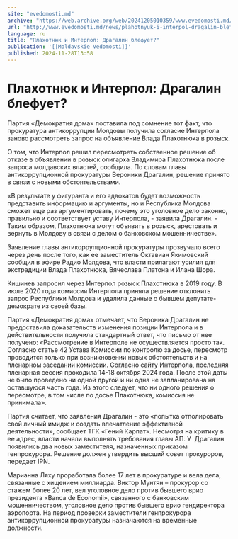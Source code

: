 ```yaml
---
site: "evedomosti.md"
archive: "https://web.archive.org/web/20241205010359/www.evedomosti.md/news/plahotnyuk-i-interpol-dragalin-blefuet"
url: "http://www.evedomosti.md/news/plahotnyuk-i-interpol-dragalin-blefuet"
language: ru
title: "Плахотнюк и Интерпол: Драгалин блефует?"
publication: '[[Moldavskie Vedomosti]]'
published: 2024-11-28T13:58
---
```


# Плахотнюк и Интерпол: Драгалин блефует?

Партия «Демократия дома» поставила под сомнение тот факт, что прокуратура антикоррупции Молдовы получила согласие Интерпола заново рассмотреть запрос на объявление Влада Плахотнюка в розыск.

О том, что Интерпол решил пересмотреть собственное решение об отказе в объявлении в розыск олигарха Владимира Плахотнюка после запроса молдавских властей, сообщила. По словам главы антикоррупционной прокуратуры Вероники Драгалин, решение принято в связи с новыми обстоятельствами.

«В результате у фигуранта и его адвокатов будет возможность представить информацию и аргументы, но и Республика Молдова сможет еще раз аргументировать, почему это уголовное дело законно, правильно и соответствует уставу Интерпола, - заявила Драгалин. - Таким образом, Плахотнюка могут объявить в розыск, арестовать и вернуть в Молдову в связи с делом о банковском мошенничестве».

Заявление главы антикоррупционной прокуратуры прозвучало всего через день после того, как ее заместитель Октавиан Якимовский сообщил в эфире Радио Молдова, что власти прилагают усилия для экстрадиции Влада Плахотнюка, Вячеслава Платона и Илана Шора.

Кишинев запросил через Интерпол розыск Плахотнюка в 2019 году. В июле 2020 года комиссия Интерпола приняла решение отклонить запрос Республики Молдова и удалила данные о бывшем депутате-демократе из своей базы.

Партия «Демократия дома» отмечает, что Вероника Драгалин не предоставила доказательств изменения позиции Интерпола и в действительности получила стандартный ответ, что письмо от нее получено: «Рассмотрение в Интерполе не осуществляется просто так. Согласно статье 42 Устава Комиссии по контролю за досье, пересмотр проводится только при возникновении новых обстоятельств и на пленарном заседании комиссии. Согласно сайту Интерпола, последняя пленарная сессия проходила 14-18 октября 2024 года. После этой даты не было проведено ни одной другой и ни одна не запланирована на оставшуюся часть года. Из этого следует, что ни одного решения о пересмотре, в том числе по досье Плахотнюка, комиссия не принимала».

Партия считает, что заявления Драгалин - это «попытка отполировать свой личный имидж и создать впечатление эффективной деятельности», сообщает ТГК «Гений Карпат». Несмотря на критику в ее адрес, власти начали выполнять требования главы АП. У  Драгалин появились два новых заместителя, назначенных приказом генпрокурора. Решение должен утвердить высший совет прокуроров, передает IPN.

Марианна Ляху проработала более 17 лет в прокуратуре и вела дела, связанные с хищением миллиарда. Виктор Мунтян – прокурор со стажем более 20 лет, вел уголовное дело против бывшего врио президента «Banca de Economii», связанного с банковским мошенничеством, уголовное дело против бывшего врио гендиректора аэропорта. На период проверки заместители генпрокурора антикоррупционной прокуратуры назначаются на временные должности.